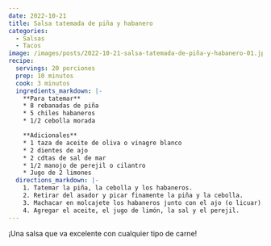 ```yaml
---
date: 2022-10-21
title: Salsa tatemada de piña y habanero
categories:
  - Salsas
  - Tacos
image: /images/posts/2022-10-21-salsa-tatemada-de-piña-y-habanero-01.jpg
recipe:
  servings: 20 porciones
  prep: 10 minutos
  cook: 3 minutos
  ingredients_markdown: |-
    **Para tatemar**
    * 8 rebanadas de piña
    * 5 chiles habaneros
    * 1/2 cebolla morada

    **Adicionales**
    * 1 taza de aceite de oliva o vinagre blanco
    * 2 dientes de ajo
    * 2 cdtas de sal de mar
    * 1/2 manojo de perejil o cilantro
    * Jugo de 2 limones
  directions_markdown: |-
    1. Tatemar la piña, la cebolla y los habaneros.
    2. Retirar del asador y picar finamente la piña y la cebolla.
    3. Machacar en molcajete los habaneros junto con el ajo (o licuar).
    4. Agregar el aceite, el jugo de limón, la sal y el perejil.
---
```

¡Una salsa que va excelente con cualquier tipo de carne!
